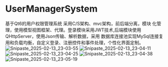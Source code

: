 # UserManagerSystem
基于Qt6的用户权限管理系统
采用C/S架构、mvc架构，前后端分离，模块 化管理，使用模型视图框架、代理。登录模块采用JWT技术,后端模块使用QHttpServer，使用Json传输、解析数据，采用 数据库连接池实现MySql连接复用和负载均衡，自定义登录、注册控件和事件处理，个性化界面定制。
![Snipaste_2025-02-13_23-03-55](https://github.com/user-attachments/assets/e39f0dcf-1ce4-47c3-aa2d-5935b9ac6614)
![Snipaste_2025-02-13_23-04-11](https://github.com/user-attachments/assets/7c336d5b-4693-456d-a01d-ffa82631233b)
![Snipaste_2025-02-13_23-04-25](https://github.com/user-attachments/assets/5f289230-d2f9-45aa-aeb0-77754a025175)
![Snipaste_2025-02-13_23-04-38](https://github.com/user-attachments/assets/aebfd91c-37ac-462d-9be5-b60f87717c04)
![Snipaste_2025-02-13_23-05-19](https://github.com/user-attachments/assets/57592460-c39b-479e-9198-1f62fac56f51)



